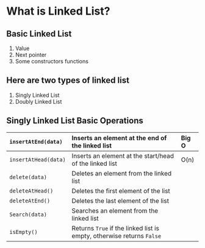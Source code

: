# What is Linked List?

## Basic Linked List

1. Value
2. Next pointer
3. Some constructors functions

## Here are two types of linked list

1. Singly Linked List
2. Doubly Linked List

## Singly Linked List Basic Operations

| `insertAtEnd(data)` | Inserts an element at the end of the linked list | Big O |
| :--- | :--- | :--- |
| `insertAtHead(data)` | Inserts an element at the start/head of the linked list | O\(n\) |
| `delete(data)` | Deletes an element from the linked list |  |
| `deleteAtHead()` | Deletes the first element of the list |  |
| `deleteAtEnd()` | Deletes the last element of the list |  |
| `Search(data)` | Searches an element from the linked list |  |
| `isEmpty()` | Returns `True` if the linked list is empty, otherwise returns `False` |  |



```java

```

